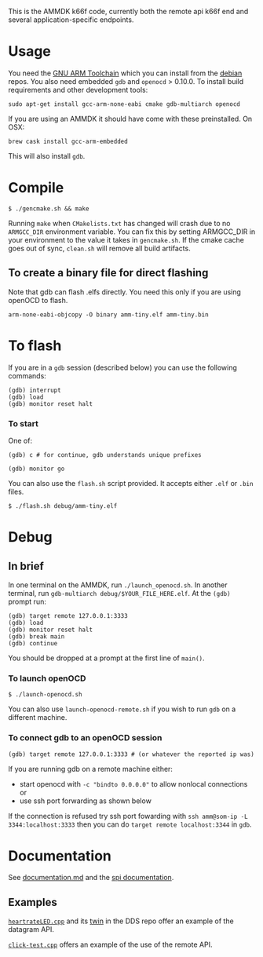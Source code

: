 This is the AMMDK k66f code, currently both the remote api k66f end and several application-specific endpoints.

# Usage

You need the [GNU ARM Toolchain](https://developer.arm.com/open-source/gnu-toolchain/gnu-rm) which you can install from the [debian](https://packages.debian.org/buster/gcc-arm-none-eabi) repos. You also need embedded `gdb` and `openocd` > 0.10.0. To install build requirements and other development tools:

    sudo apt-get install gcc-arm-none-eabi cmake gdb-multiarch openocd

If you are using an AMMDK it should have come with these preinstalled. On OSX:

    brew cask install gcc-arm-embedded

This will also install `gdb`.

# Compile

    $ ./gencmake.sh && make

Running `make` when `CMakelists.txt` has changed will crash due to no `ARMGCC_DIR` environment variable.
You can fix this by setting ARMGCC_DIR in your environment to the value it takes in `gencmake.sh`.
If the cmake cache goes out of sync, `clean.sh` will remove all build artifacts.

## To create a binary file for direct flashing
Note that gdb can flash .elfs directly.
You need this only if you are using openOCD to flash.

```
arm-none-eabi-objcopy -O binary amm-tiny.elf amm-tiny.bin
```

# To flash

If you are in a `gdb` session (described below) you can use the following commands:
```
(gdb) interrupt 
(gdb) load
(gdb) monitor reset halt
```

### To start
One of:

```
(gdb) c # for continue, gdb understands unique prefixes
```
```
(gdb) monitor go
```

You can also use the `flash.sh` script provided.
It accepts either `.elf` or `.bin` files.

    $ ./flash.sh debug/amm-tiny.elf

# Debug

## In brief

In one terminal on the AMMDK, run `./launch_openocd.sh`.
In another terminal, run `gdb-multiarch debug/$YOUR_FILE_HERE.elf`.
At the `(gdb) ` prompt run:

    (gdb) target remote 127.0.0.1:3333
    (gdb) load
    (gdb) monitor reset halt
    (gdb) break main
    (gdb) continue

You should be dropped at a prompt at the first line of `main()`.

### To launch openOCD
```
$ ./launch-openocd.sh
```
You can also use `launch-openocd-remote.sh` if you wish to run `gdb` on a different machine.

### To connect gdb to an openOCD session
```
(gdb) target remote 127.0.0.1:3333 # (or whatever the reported ip was)
```
If you are running gdb on a remote machine either:

- start openocd with `-c "bindto 0.0.0.0"` to allow nonlocal connections or
- use ssh port forwarding as shown below

If the connection is refused try ssh port fowarding with
`ssh amm@som-ip -L 3344:localhost:3333`
then you can do `target remote localhost:3344` in `gdb`.

# Documentation

See [documentation.md](documentation.md) and the [spi documentation](https://github.com/peterohanley/spi_proto).

## Examples

[`heartrateLED.cpp`](source/heartrateLED.cpp) and its [twin](https://github.com/AdvancedModularManikin/DDS/blob/master/AMM_Modules/src/HeartRateLED.cpp) in the DDS repo offer an example of the datagram API.

[`click-test.cpp`](https://github.com/peterohanley/spi_proto/blob/master/test/click-test.cpp) offers an example of the use of the remote API.
